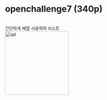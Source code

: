 <h1>openchallenge7 (340p)</h1>
<br>
간단하게 배열 사용하여 리스트
<br>
<img width="209" alt="qd" src="https://github.com/Sossoh/WebP23/assets/128332587/5ff83da3-ce53-43ef-87c4-df09c954ada7">
<br>
